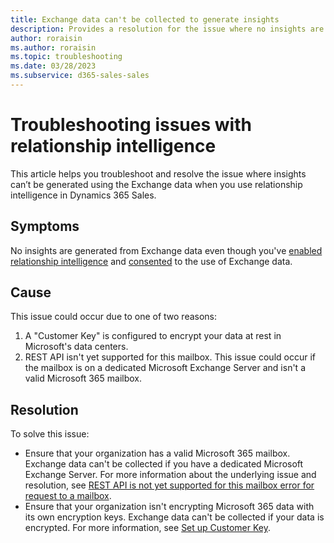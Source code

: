 ```yaml
---
title: Exchange data can't be collected to generate insights
description: Provides a resolution for the issue where no insights are generated based on Exchange data even if relationship intelligence is enabled.
author: roraisin
ms.author: roraisin
ms.topic: troubleshooting
ms.date: 03/28/2023
ms.subservice: d365-sales-sales
---
```

# Troubleshooting issues with relationship intelligence

This article helps you troubleshoot and resolve the issue where insights can’t be generated using the Exchange data when you use relationship intelligence in Dynamics 365 Sales.

## Symptoms

No insights are generated from Exchange data even though you've [enabled relationship intelligence](/dynamics365/sales/enable-ri) and [consented](/dynamics365/sales/provide-consent-office365) to the use of Exchange data.

## Cause

This issue could occur due to one of two reasons:

1. A "Customer Key" is configured to encrypt your data at rest in Microsoft's data centers.
2. REST API isn't yet supported for this mailbox. This issue could occur if the mailbox is on a dedicated Microsoft Exchange Server and isn't a valid Microsoft 365 mailbox.

## Resolution

To solve this issue:

- Ensure that your organization has a valid Microsoft 365 mailbox. Exchange data can't be collected if you have a dedicated Microsoft Exchange Server. For more information about the underlying issue and resolution, see [REST API is not yet supported for this mailbox error for request to a mailbox](/exchange/troubleshoot/user-and-shared-mailboxes/rest-api-is-not-yet-supported-for-this-mailbox-error).
- Ensure that your organization isn't encrypting Microsoft 365 data with its own encryption keys. Exchange data can't be collected if your data is encrypted. For more information, see [Set up Customer Key](/microsoft-365/compliance/customer-key-set-up).
